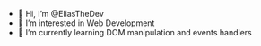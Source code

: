 - 👋 Hi, I’m @EliasTheDev
- 👀 I’m interested in Web Development
- 🌱 I’m currently learning DOM manipulation and events handlers

<!---
EliasTheDev/EliasTheDev is a ✨ special ✨ repository because its `README.md` (this file) appears on your GitHub profile.
You can click the Preview link to take a look at your changes.
--->
